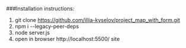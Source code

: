 ###Installation instructions:
  1. git clone https://github.com/illia-kyselov/project_map_with_form.git
  2. npm i --legacy-peer-deps
  3. node server.js
  4. open in browser http://localhost:5500/ site
